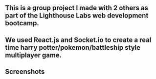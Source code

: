 ## This is a group project I made with 2 others as part of the Lighthouse Labs web development bootcamp.

## We used React.js and Socket.io to create a real time harry potter/pokemon/battleship style multiplayer game.

## Screenshots

